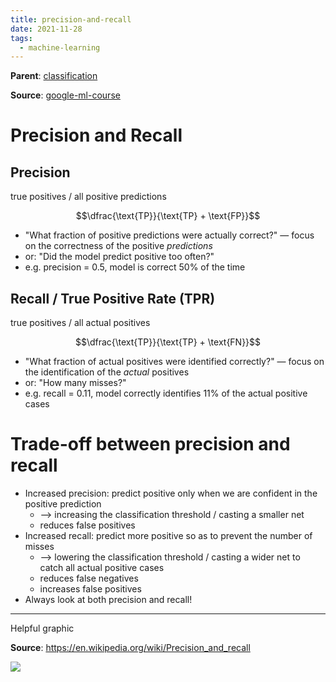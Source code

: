 ```yaml
---
title: precision-and-recall
date: 2021-11-28
tags:
  - machine-learning
---
```


**Parent**: [classification](ma/classification.md)

**Source**: [google-ml-course](bibliography/google-ml-course.md)

# Precision and Recall

## Precision
true positives / all positive predictions 

$$\dfrac{\text{TP}}{\text{TP} + \text{FP}}$$

* "What fraction of positive predictions were actually correct?" — focus on the correctness of the positive *predictions*
* or: "Did the model predict positive too often?"
* e.g. precision = 0.5, model is correct 50% of the time


## Recall / True Positive Rate (TPR)
true positives / all actual positives

$$\dfrac{\text{TP}}{\text{TP} + \text{FN}}$$

* "What fraction of actual positives were identified correctly?" — focus on the identification of the *actual* positives
* or: "How many misses?"
* e.g. recall = 0.11, model correctly identifies 11% of the actual positive cases


# Trade-off between precision and recall
* Increased precision: predict positive only when we are confident in the positive prediction
	* --> increasing the classification threshold / casting a smaller net
	* reduces false positives
* Increased recall: predict more positive so as to prevent the number of misses
	* --> lowering the classification threshold / casting a wider net to catch all actual positive cases
	* reduces false negatives
	* increases false positives
* Always look at both precision and recall!

---
Helpful graphic  

**Source**: https://en.wikipedia.org/wiki/Precision_and_recall

![](https://upload.wikimedia.org/wikipedia/commons/thumb/2/26/Precisionrecall.svg/350px-Precisionrecall.svg.png)